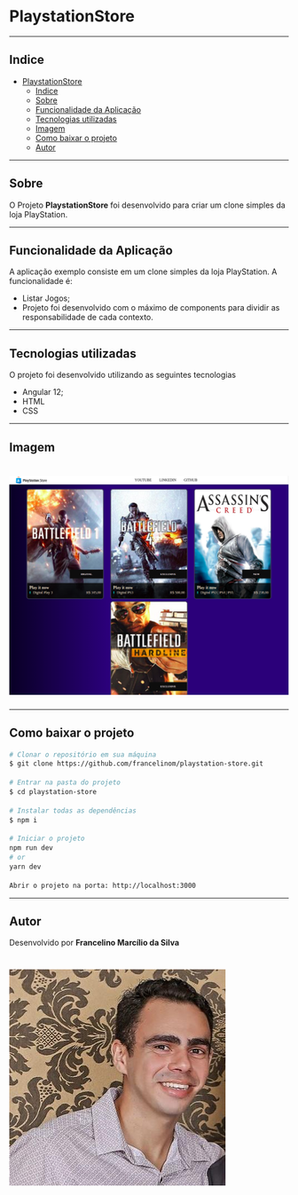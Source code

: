 # PlaystationStore

---

## Indice

- [PlaystationStore](#playstationstore)
  - [Indice](#indice)
  - [Sobre](#sobre)
  - [Funcionalidade da Aplicação](#funcionalidade-da-aplicação)
  - [Tecnologias utilizadas](#tecnologias-utilizadas)
  - [Imagem](#imagem)
  - [Como baixar o projeto](#como-baixar-o-projeto)
  - [Autor](#autor)
  
---

## Sobre 

O Projeto **PlaystationStore** foi desenvolvido para criar um clone simples da loja PlayStation.

---

## Funcionalidade da Aplicação

A aplicação exemplo consiste em um clone simples da loja PlayStation. A funcionalidade é:
- Listar Jogos;
- Projeto foi desenvolvido com o máximo de components para dividir as responsabilidade de cada contexto.

---
## Tecnologias utilizadas 

O projeto foi desenvolvido utilizando as seguintes tecnologias
- Angular 12;
- HTML
- CSS

---

## Imagem

<h1>
  <img src="src/assets/tela01.png">
</h1>

---

## Como baixar o projeto

```bash
# Clonar o repositório em sua máquina 
$ git clone https://github.com/francelinom/playstation-store.git

# Entrar na pasta do projeto 
$ cd playstation-store

# Instalar todas as dependências 
$ npm i

# Iniciar o projeto 
npm run dev
# or
yarn dev

Abrir o projeto na porta: http://localhost:3000
```

---
## Autor

Desenvolvido por **Francelino Marcílio da Silva** 
<h1>
  <img src="src/assets/eu.jpeg">
</h1>

